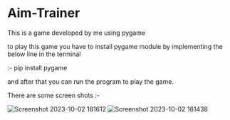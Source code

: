 # Aim-Trainer

This is a game developed by me using pygame

to play this game you have to install pygame module by implementing the below line in the terminal

:-   pip install pygame

and after that you can run the program to play the game.

There are some screen shots :-


![Screenshot 2023-10-02 181612](https://github.com/jayant-01/Aim-Trainer/assets/94584986/fd832472-92b7-4f1f-82c1-4e192e75bbbf)
![Screenshot 2023-10-02 181438](https://github.com/jayant-01/Aim-Trainer/assets/94584986/d722b9cc-9afc-4256-bc15-b2a8c6bf5a7c)
